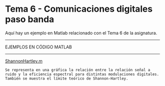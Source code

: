 # Tema 6 - Comunicaciones digitales paso banda
Aquí hay un ejemplo en Matlab relacionado con el Tema 6 de la asignatura.

*************************
EJEMPLOS EN CÓDIGO MATLAB
*************************

[ShannonHartley.m](ShannonHartley.m)

    Se representa en una gráfica la relación entre la relación señal a ruido y la eficiencia espectral para distintas modulaciones digitales. También se muestra el límite teórico de Shannon-Hartley.


    
